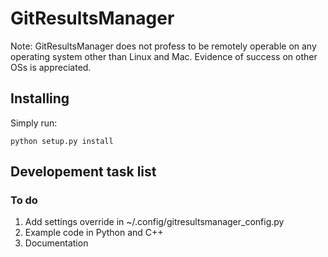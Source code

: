 GitResultsManager
=====================

Note: GitResultsManager does not profess to be remotely operable on
any operating system other than Linux and Mac. Evidence of success on
other OSs is appreciated.

Installing
---------------------

Simply run:

    python setup.py install



Developement task list
----------------------

### To do

1. Add settings override in ~/.config/gitresultsmanager_config.py
1. Example code in Python and C++
1. Documentation
